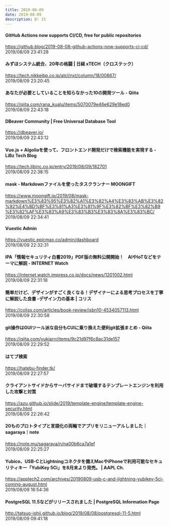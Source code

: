 ```yaml
---
title: 2019-08-09
date: 2019-08-09
description: B! 15
---
```


#### GitHub Actions now supports CI/CD, free for public repositories
https://github.blog/2019-08-08-github-actions-now-supports-ci-cd/<br>
2019/08/09 23:41:28<br>


#### みずほシステム統合、20年の格闘 | 日経 xTECH（クロステック）
https://tech.nikkeibp.co.jp/atcl/nxt/column/18/00867/<br>
2019/08/09 23:20:45<br>


#### あなたが必要としていることを知らなかった10の開発ツール - Qiita
https://qiita.com/rana_kualu/items/5070079e46e629e18ed0<br>
2019/08/09 22:43:18<br>


#### DBeaver Community | Free Universal Database Tool
https://dbeaver.io/<br>
2019/08/09 22:43:12<br>


#### Vue.js + Algoliaを使って、フロントエンド開発だけで検索機能を実現する - LiBz Tech Blog
https://tech.libinc.co.jp/entry/2019/08/09/182701<br>
2019/08/09 22:38:15<br>


#### mask - Markdownファイルを使ったタスクランナー MOONGIFT
https://www.moongift.jp/2019/08/mask-markdown%E3%83%95%E3%82%A1%E3%82%A4%E3%83%AB%E3%82%92%E4%BD%BF%E3%81%A3%E3%81%9F%E3%82%BF%E3%82%B9%E3%82%AF%E3%83%A9%E3%83%B3%E3%83%8A%E3%83%BC/<br>
2019/08/09 22:34:41<br>


#### Vuestic Admin
https://vuestic.epicmax.co/admin/dashboard<br>
2019/08/09 22:32:31<br>


#### IPA「情報セキュリティ白書2019」PDF版の無料公開開始！　AIやIoTなどをテーマに解説 - INTERNET Watch
https://internet.watch.impress.co.jp/docs/news/1201002.html<br>
2019/08/09 22:31:18<br>


####   簡単だけど、デザインがすごく良くなる！デザイナーによる思考プロセスを丁寧に解説した良書 -デザイン力の基本 | コリス
https://coliss.com/articles/book-review/isbn10-4534057113.html<br>
2019/08/09 22:30:58<br>


#### git操作はGUIツール派な自分もCUIに乗り換えた便利git拡張まとめ - Qiita
https://qiita.com/yukiarrr/items/9c21d97f6c8ac31de157<br>
2019/08/09 22:29:52<br>


#### はてブ検索
https://hatebu-finder.tk/<br>
2019/08/09 22:27:57<br>


#### クライアントサイドからサーバサイドまで破壊するテンプレートエンジンを利用した攻撃と対策
https://azu.github.io/slide/2019/template-engine/template-engine-security.html<br>
2019/08/09 22:26:42<br>


#### 20ものプロトタイプと言語化の両輪でアプリをリニューアルしました｜sagaraya｜note
https://note.mu/sagaraya/n/na00b6ca7a1ef<br>
2019/08/09 22:25:27<br>


#### Yubico、USB-CとLightningコネクタを備えMacやiPhoneで利用可能なセキュリティキー「YubiKey 5Ci」を8月末より発売。 | AAPL Ch.
https://applech2.com/archives/20190809-usb-c-and-lightning-yubikey-5ci-coming-august.html<br>
2019/08/09 16:54:36<br>


#### PostgreSQL 11.5などがリリースされました | PostgreSQL Information Page
http://tatsuo-ishii.github.io/blog/2019/08/08/postgresql-11-5.html<br>
2019/08/09 09:41:18<br>


